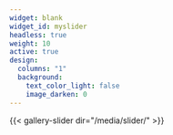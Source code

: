 ```yaml
---
widget: blank
widget_id: myslider
headless: true
weight: 10
active: true
design:
  columns: "1"
  background:
    text_color_light: false
    image_darken: 0
---
```

{{< gallery-slider dir="/media/slider/" >}}